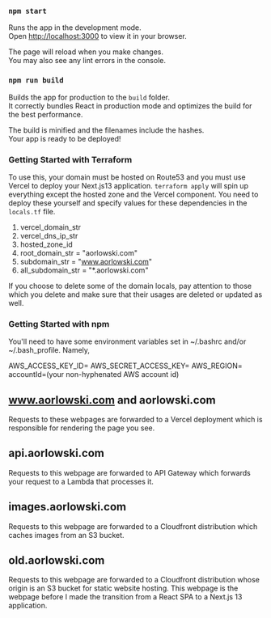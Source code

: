 
### `npm start`

Runs the app in the development mode.\
Open [http://localhost:3000](http://localhost:3000) to view it in your browser.

The page will reload when you make changes.\
You may also see any lint errors in the console.


### `npm run build`

Builds the app for production to the `build` folder.\
It correctly bundles React in production mode and optimizes the build for the best performance.

The build is minified and the filenames include the hashes.\
Your app is ready to be deployed!

### Getting Started with Terraform

To use this, your domain must be hosted on Route53 and you must use Vercel to deploy your Next.js13 application. `terraform apply` will spin up everything except the hosted zone and the Vercel component. You need to deploy these yourself and specify values for these dependencies in the `locals.tf` file.

1. vercel_domain_str
2. vercel_dns_ip_str
3. hosted_zone_id
4. root_domain_str = "aorlowski.com"
5. subdomain_str = "www.aorlowski.com"
6. all_subdomain_str = "*.aorlowski.com"

If you choose to delete some of the domain locals, pay attention to those which you delete and make sure that their usages are deleted or updated as well.

### Getting Started with npm
You'll need to have some environment variables set in ~/.bashrc and/or ~/.bash_profile. Namely,

AWS_ACCESS_KEY_ID=
AWS_SECRET_ACCESS_KEY=
AWS_REGION=
accountId=(your non-hyphenated AWS account id)

## www.aorlowski.com and aorlowski.com
Requests to these webpages are forwarded to a Vercel deployment which is responsible for rendering the page you see.

## api.aorlowski.com
Requests to this webpage are forwarded to API Gateway which forwards your request to a Lambda that processes it.

## images.aorlowski.com
Requests to this webpage are forwarded to a Cloudfront distribution which caches images from an S3 bucket.

## old.aorlowski.com
Requests to this webpage are forwarded to a Cloudfront distribution whose origin is an S3 bucket for static website hosting. This webpage is the webpage before I made the transition from a React SPA to a Next.js 13 application.